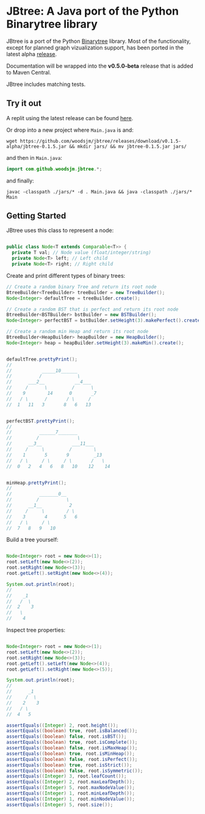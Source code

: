 # JBtree: A Java port of the Python Binarytree library

JBtree is a port of the Python [Binarytree](https://github.com/joowani/binarytree) library. Most of the functionality, except for planned graph vizualization support, has been ported in the latest alpha [release](https://github.com/woodsjm/jbtree/releases). 

Documentation will be wrapped into the **v0.5.0-beta** release that is added to Maven Central.

JBtree includes matching tests.




## Try it out

A replit using the latest release can be found [here](https://replit.com/@JBtree/JBtree-Playground?v=1).

Or drop into a new project where `Main.java` is and:
```shell
wget https://github.com/woodsjm/jbtree/releases/download/v0.1.5-alpha/jbtree-0.1.5.jar && mkdir jars/ && mv jbtree-0.1.5.jar jars/ 
```

and then in `Main.java`:
```java
import com.github.woodsjm.jbtree.*;
```

and finally:
```shell
javac -classpath ./jars/* -d . Main.java && java -classpath ./jars/* Main
```

## Getting Started

JBtree uses this class to represent a node:
```java

public class Node<T extends Comparable<T>> {
  private T val; // Node value (float/integer/string)
  private Node<T> left; // Left child
  private Node<T> right; // Right child

```

Create and print different types of binary trees:
```java
// Create a random binary Tree and return its root node
BtreeBuilder<TreeBuilder> treeBuilder = new TreeBuilder();
Node<Integer> defaultTree = treeBuilder.create();

// Create a random BST that is perfect and return its root node
BtreeBuilder<BSTBuilder> bstBuilder = new BSTBuilder();
Node<Integer> perfectBST = bstBuilder.setHeight(3).makePerfect().create();

// Create a random min Heap and return its root node
BtreeBuilder<HeapBuilder> heapBuilder = new HeapBuilder();
Node<Integer> heap = heapBuilder.setHeight(3).makeMin().create();


defaultTree.prettyPrint();
//
//           _____10______
//          /             \
//      ___2__           __4___
//     /      \         /      \
//    9        14      0       _7
//   / \      /       / \     /
//  1   11   3       8   6   13


perfectBST.prettyPrint();
//
//          ______7_______
//         /              \
//      __3__           ___11___
//     /     \         /        \
//    1       5       9         _13
//   / \     / \     / \       /   \
//  0   2   4   6   8   10    12    14


minHeap.prettyPrint();
//
//          _______0__
//         /          \
//      __1__          2
//     /     \        / \
//    3       4      5   6
//   / \     / \
//  7   8   9   10
```

Build a tree yourself:
```java

Node<Integer> root = new Node<>(1);
root.setLeft(new Node<>(2));
root.setRight(new Node<>(3));
root.getLeft().setRight(new Node<>(4));

System.out.println(root);
//
//    _1
//   /  \
//  2    3
//   \
//    4
```

Inspect tree properties:
```java

Node<Integer> root = new Node<>(1);
root.setLeft(new Node<>(2));
root.setRight(new Node<>(3));
root.getLeft().setLeft(new Node<>(4));
root.getLeft().setRight(new Node<>(5));

System.out.println(root);
//
//      _1
//     /  \
//    2    3
//   / \
//  4   5

assertEquals((Integer) 2, root.height());
assertEquals((boolean) true, root.isBalanced());
assertEquals((boolean) false, root.isBST());
assertEquals((boolean) true, root.isComplete());
assertEquals((boolean) false, root.isMaxHeap());
assertEquals((boolean) true, root.isMinHeap());
assertEquals((boolean) false, root.isPerfect());
assertEquals((boolean) true, root.isStrict());
assertEquals((boolean) false, root.isSymmetric());
assertEquals((Integer) 3, root.leafCount());
assertEquals((Integer) 2, root.maxLeafDepth());
assertEquals((Integer) 5, root.maxNodeValue());
assertEquals((Integer) 1, root.minLeafDepth());
assertEquals((Integer) 1, root.minNodeValue());
assertEquals((Integer) 5, root.size());
```






